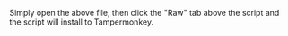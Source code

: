 Simply open the above file, then click the "Raw" tab above the script and the script will install to Tampermonkey.
